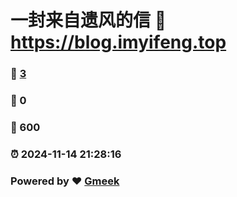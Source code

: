 # 一封来自遗风的信 :link: https://blog.imyifeng.top 
### :page_facing_up: [3](https://blog.imyifeng.top/tag.html) 
### :speech_balloon: 0 
### :hibiscus: 600 
### :alarm_clock: 2024-11-14 21:28:16 
### Powered by :heart: [Gmeek](https://github.com/Meekdai/Gmeek)
